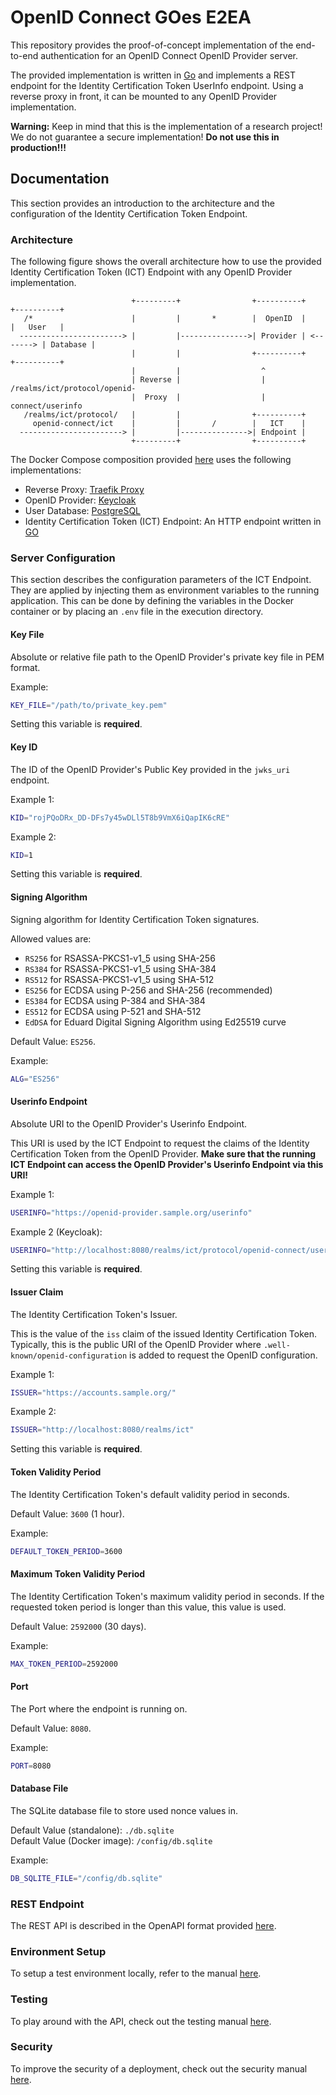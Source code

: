 # OpenID Connect GOes E2EA

This repository provides the proof-of-concept implementation of the end-to-end authentication for an OpenID Connect OpenID Provider server.

The provided implementation is written in [Go](https://golang.org/) and implements a REST endpoint for the Identity Certification Token UserInfo endpoint.
Using a reverse proxy in front, it can be mounted to any OpenID Provider implementation.

**Warning:**
Keep in mind that this is the implementation of a research project!
We do not guarantee a secure implementation!
**Do not use this in production!!!**


## Documentation

This section provides an introduction to the architecture and the configuration of the Identity Certification Token Endpoint.


### Architecture

The following figure shows the overall architecture how to use the provided Identity Certification Token (ICT) Endpoint with any OpenID Provider implementation.

```
                           +---------+                +----------+           +----------+
   /*                      |         |       *        |  OpenID  |           |   User   |
  -----------------------> |         |--------------->| Provider | <-------> | Database |
                           |         |                +----------+           +----------+
                           |         |                  ^
                           | Reverse |                  | /realms/ict/protocol/openid-
                           |  Proxy  |                  |   connect/userinfo
   /realms/ict/protocol/   |         |                +----------+
     openid-connect/ict    |         |       /        |   ICT    |
  -----------------------> |         |--------------->| Endpoint |
                           +---------+                +----------+
```

The Docker Compose composition provided [here](./docker-compose.yaml) uses the following implementations:

- Reverse Proxy: [Traefik Proxy](https://traefik.io/traefik/)
- OpenID Provider: [Keycloak](https://www.keycloak.org/)
- User Database: [PostgreSQL](https://www.postgresql.org/)
- Identity Certification Token (ICT) Endpoint: An HTTP endpoint written in [GO](https://go.dev/)


### Server Configuration

This section describes the configuration parameters of the ICT Endpoint.
They are applied by injecting them as environment variables to the running application.
This can be done by defining the variables in the Docker container or by placing an `.env` file in the execution directory.


#### Key File

Absolute or relative file path to the OpenID Provider's private key file in PEM format.

Example:
```bash
KEY_FILE="/path/to/private_key.pem"
```

Setting this variable is **required**.


#### Key ID

The ID of the OpenID Provider's Public Key provided in the `jwks_uri` endpoint.

Example 1:
```bash
KID="rojPQoDRx_DD-DFs7y45wDLl5T8b9VmX6iQapIK6cRE"
```

Example 2:
```bash
KID=1
```

Setting this variable is **required**.


#### Signing Algorithm

Signing algorithm for Identity Certification Token signatures.

Allowed values are:

- `RS256` for RSASSA-PKCS1-v1_5 using SHA-256
- `RS384` for RSASSA-PKCS1-v1_5 using SHA-384
- `RS512` for RSASSA-PKCS1-v1_5 using SHA-512
- `ES256` for ECDSA using P-256 and SHA-256 (recommended)
- `ES384` for ECDSA using P-384 and SHA-384
- `ES512` for ECDSA using P-521 and SHA-512
- `EdDSA` for Eduard Digital Signing Algorithm using Ed25519 curve

Default Value: `ES256`.

Example:
```bash
ALG="ES256"
```


#### Userinfo Endpoint

Absolute URI to the OpenID Provider's Userinfo Endpoint.

This URI is used by the ICT Endpoint to request the claims of the Identity Certification Token from the OpenID Provider.
**Make sure that the running ICT Endpoint can access the OpenID Provider's Userinfo Endpoint via this URI!**

Example 1:
```bash
USERINFO="https://openid-provider.sample.org/userinfo"
```

Example 2 (Keycloak):
```bash
USERINFO="http://localhost:8080/realms/ict/protocol/openid-connect/userinfo"
```

Setting this variable is **required**.


#### Issuer Claim

The Identity Certification Token's Issuer.

This is the value of the `iss` claim of the issued Identity Certification Token.
Typically, this is the public URI of the OpenID Provider where `.well-known/openid-configuration` is added to request the OpenID configuration.

Example 1:
```bash
ISSUER="https://accounts.sample.org/"
```

Example 2:
```bash
ISSUER="http://localhost:8080/realms/ict"
```

Setting this variable is **required**.


#### Token Validity Period

The Identity Certification Token's default validity period in seconds.

Default Value: `3600` (1 hour).

Example:
```bash
DEFAULT_TOKEN_PERIOD=3600
```


#### Maximum Token Validity Period

The Identity Certification Token's maximum validity period in seconds.
If the requested token period is longer than this value, this value is used.

Default Value: `2592000` (30 days).

Example:
```bash
MAX_TOKEN_PERIOD=2592000
```


#### Port

The Port where the endpoint is running on.

Default Value: `8080`.

Example:
```bash
PORT=8080
```


#### Database File

The SQLite database file to store used nonce values in.

Default Value (standalone): `./db.sqlite`
<br>
Default Value (Docker image): `/config/db.sqlite`

Example:
```bash
DB_SQLITE_FILE="/config/db.sqlite"
```


### REST Endpoint

The REST API is described in the OpenAPI format provided [here](./docs/openapi.yaml).


### Environment Setup

To setup a test environment locally, refer to the manual [here](./docs-dev/environment-setup.md).


### Testing

To play around with the API, check out the testing manual [here](./docs-dev/testing.md).


### Security

To improve the security of a deployment, check out the security manual [here](./docs-dev/security.md).
